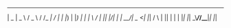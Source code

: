   ____  ____   _____  _____ __  __ 
 |  _ \|  _ \ / _ \ \/ /_ _|  \/  |
 | |_) | |_) | | | \  / | || |\/| |
 |  __/|  _ <| |_| /  \ | || |  | |
 |_|   |_| \_\\___/_/\_\___|_|  |_|
